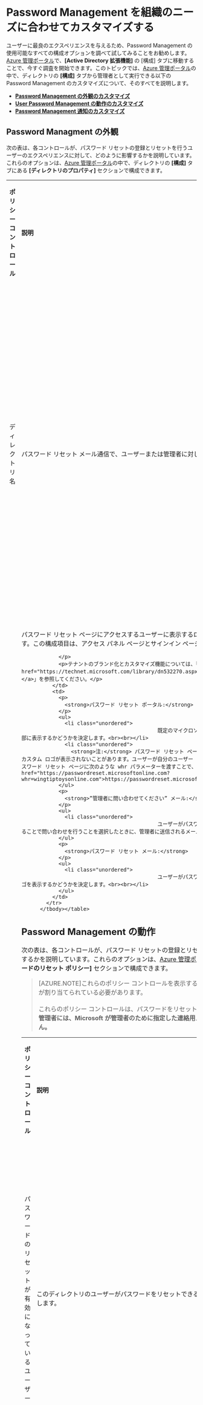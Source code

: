 <properties 
	pageTitle="カスタマイズ: Azure AD Password Management | Microsoft Azure" 
	description="ニーズに合わせて Azure AD で Password Management の外観、動作、および通知をカスタマイズする方法。" 
	services="active-directory" 
	documentationCenter="" 
	authors="asteen" 
	manager="kbrint" 
	editor="billmath"/>

<tags 
	ms.service="active-directory" 
	ms.workload="identity" 
	ms.tgt_pltfrm="na" 
	ms.devlang="na" 
	ms.topic="article" 
	ms.date="06/08/2015" 
	ms.author="asteen"/>

# Password Management を組織のニーズに合わせてカスタマイズする
ユーザーに最良のエクスペリエンスを与えるため、Password Management の使用可能なすべての構成オプションを調べて試してみることをお勧めします。[Azure 管理ポータル](https://manage.windowsazure.com)で、**[Active Directory 拡張機能]** の [構成] タブに移動することで、今すぐ調査を開始できます。このトピックでは、[Azure 管理ポータル](https://manage.windowsazure.com)の中で、ディレクトリの **[構成]** タブから管理者として実行できる以下の Password Management のカスタマイズについて、そのすべてを説明します。

- [**Password Management の外観のカスタマイズ**](#password-managment-look-and-feel)
- [**User Password Management の動作のカスタマイズ**](#password-management-behavior)
- [**Password Management 通知のカスタマイズ**](#password-management-notifications)

## Password Managment の外観
次の表は、各コントロールが、パスワード リセットの登録とリセットを行うユーザーのエクスペリエンスに対して、どのように影響するかを説明しています。これらのオプションは、[Azure 管理ポータル](https://manage.windowsazure.com)の中で、ディレクトリの **[構成]** タブにある **[ディレクトリのプロパティ]** セクションで構成できます。

<table>
            <tbody><tr>
              <td>
                <p>
                  <strong>ポリシー コントロール</strong>
                </p>
              </td>
              <td>
                <p>
                  <strong>説明</strong>
                </p>
              </td>
              <td>
                <p>
                  <strong>影響</strong>
                </p>
              </td>
            </tr>
            <tr>
              <td>
                <p>ディレクトリ名</p>
              </td>
              <td>
                <p>パスワード リセット メール通信で、ユーザーまたは管理者に対して表示される組織名を決定します。</p>
              </td>
              <td>
                <p>
                  <strong>”管理者に問い合わせてください” メール:</strong>
                </p>
                <ul>
                  <li class="unordered">
												送信元のフレンドリー名を決定します。例: “Microsoft (<strong>Wingtip Toys の代理として)</strong>”<br><br></li>
                  <li class="unordered">
												メールの件名を決定します。例: "<strong>Wingtip Toys</strong> アカウント メール確認コード"<br><br></li>
                </ul>
                <p>
                  <strong>パスワード リセット メール:</strong> 
                </p>
                <ul>
                  <li class="unordered">
												送信元のフレンドリー名を決定します。例: “Microsoft (<strong>Wingtip Toys の代理として)</strong>”<br><br></li>
                </ul>
              </td>
            </tr>
            <tr>
              <td>
                <p>サインイン ページとアクセス パネル ページの表示</p>
              </td>
              <td>
                <p>パスワード リセット ページにアクセスするユーザーに表示するロゴ (マイクロソフトのロゴまたは独自のカスタム ロゴ) を決定します。この構成項目は、アクセス パネル ページとサインイン ページにブランド化も追加します。</p>
                <p>
                  
                </p>
                <p>テナントのブランド化とカスタマイズ機能については、「<a href="https://technet.microsoft.com/library/dn532270.aspx">サインイン ページとアクセス パネル ページに会社のブランド化を追加</a>」を参照してください。</p>
              </td>
              <td>
                <p>
                  <strong>パスワード リセット ポータル:</strong>
                </p>
                <ul>
                  <li class="unordered">
												既定のマイクロソフトのロゴの代わりに、カスタム ロゴをパスワード リセット ポータルの上部に表示するかどうかを決定します。<br><br></li>
                  <li class="unordered">
                    <strong>注:</strong> パスワード リセット ページに直接アクセスした場合、パスワード リセット ポータルの最初のページにカスタム ロゴが表示されないことがあります。ユーザーが自分のユーザー ID を入力して [次へ] をクリックすると、カスタム ロゴが表示されます。パスワード リセット ページに次のような whr パラメーターを渡すことで、ページを読み込むときにカスタム ロゴを表示させることができます: <a href="https://passwordreset.microsoftonline.com?whr=wingtiptoysonline.com">https://passwordreset.microsoftonline.com?whr=wingtiptoysonline.com</a><br><br></li>
                </ul>
                <p>
                  <strong>”管理者に問い合わせてください” メール:</strong>
                </p>
                <ul>
                  <li class="unordered">
												ユーザーがパスワード リセット UI の [管理者に問い合わせてください] リンクをクリックすることで問い合わせを行うことを選択したときに、管理者に送信されるメールの下部にカスタム ロゴを表示するかどうかを決定します。<br><br></li>
                </ul>
                <p>
                  <strong>パスワード リセット メール:</strong> 
                </p>
                <ul>
                  <li class="unordered">
												ユーザーがパスワードをリセットしたときに、ユーザーに送信されるメールの下部にカスタム ロゴを表示するかどうかを決定します。<br><br></li>
                </ul>
              </td>
            </tr>
          </tbody></table>

## Password Management の動作
次の表は、各コントロールが、パスワード リセットの登録とリセットを行うユーザーのエクスペリエンスに対して、どのように影響するかを説明しています。これらのオプションは、[Azure 管理ポータル](https://manage.windowsazure.com)の中で、ディレクトリの **[構成]** タブにある **[ユーザー パスワードのリセット ポリシー]** セクションで構成できます。

> [AZURE.NOTE]これらのポリシー コントロールを表示するには、使用している管理者アカウントに AAD Premium ライセンスが割り当てられている必要があります。<br><br>これらのポリシー コントロールは、パスワードをリセットするエンド ユーザーにのみ適用され、管理者には適用されません。**管理者には、Microsoft が管理者のために指定した連絡用メールと携帯電話の既定のポリシーがあり、これらは変更できません。**

<table>
            <tbody><tr>
              <td>
                <p>
                  <strong>ポリシー コントロール</strong>
                </p>
              </td>
              <td>
                <p>
                  <strong>説明</strong>
                </p>
              </td>
              <td>
                <p>
                  <strong>影響</strong>
                </p>
              </td>
            </tr>
            <tr>
              <td>
                <p>パスワードのリセットが有効になっているユーザー</p>
              </td>
              <td>
                <p>このディレクトリのユーザーがパスワードをリセットできるかどうかを決定します。</p>
              </td>
              <td>
                <p>
                  <strong>登録ポータル:</strong>
                </p>
                <ul>
                  <li class="unordered">
												[いいえ] を設定した場合、ユーザーは独自のチャレンジ データを登録できません。<br><br></li>
                  <li class="unordered">
												[はい] を設定した場合、ユーザーは登録ポータル (<a href="http://aka.ms/ssprsetup">http://aka.ms/ssprsetup</a>) に移動して、独自のチャレンジ データを登録できます。<br><br></li>
                  <li class="unordered">
                    <strong>注:</strong> ユーザーは、パスワード リセットの登録を行う前に、Azure AD Premium または Basic ライセンスが割り当てられている必要があります。<br><br></li>
                </ul>
                <p>
                  <strong>パスワード リセット ポータル:</strong>
                </p>
                <ul>
                  <li class="unordered">
												[いいえ] を設定した場合、ユーザーがパスワードをリセットするには管理者に問い合わせる必要があることを示すメッセージが表示されます。<br><br></li>
                  <li class="unordered">
												[はい] を設定した場合、ユーザーは、<a href="http://passwordreset.microsoftonline.com">http://passwordreset.microsoftonline.com</a> に移動するか、組織 ID サインイン ページの <strong>[アカウントにアクセスできない場合]</strong> リンクをクリックすることで、パスワードを自動的にリセットできます。<br><br></li>
                  <li class="unordered">
                    <strong>注:</strong> ユーザーは、パスワードをリセットする前に、Azure AD Premium または Basic ライセンスが割り当てられている必要があります。<br><br></li>
                </ul>
              </td>
            </tr>
            <tr>
              <td>
                <p>パスワード リセットへのアクセスの制限</p>
              </td>
              <td>
                <p>特定のユーザー グループのみがパスワードのリセットを使用できるかどうかを決定します (<strong>[パスワードのリセットが有効になっているユーザー]</strong> が <strong>[はい]</strong> に設定されている場合にのみ表示されます)。</p>
              </td>
              <td>
                <p>
                  <strong>登録ポータル:</strong>
                </p>
                <ul>
                  <li class="unordered">
												[いいえ] を設定した場合、ディレクトリのすべてのエンド ユーザーが、<a href="http://aka.ms/ssprsetup">http://aka.ms/ssprsetup</a> でパスワード リセットの登録を実行できます。<br><br></li>
                  <li class="unordered">
												[はい] を設定した場合、<strong>[パスワードをリセットできるグループ]</strong> コントロールに指定されたエンドユーザーだけが <a href="http://aka.ms/ssprsetup">http://aka.ms/ssprsetup</a> でパスワード リセットの登録を実行できます。<br><br></li>
                </ul>
                <p>
                  <strong>パスワード リセット ポータル:</strong>
                </p>
                <ul>
                  <li class="unordered">
												[いいえ] を設定した場合、ディレクトリのすべてのエンド ユーザーがパスワードを変更できます。<br><br></li>
                  <li class="unordered">
												[はい] を設定した場合、<strong>[パスワードをリセットできるグループ]</strong> コントロールに指定されたエンドユーザーだけがパスワードをリセットできます。<br><br></li>
                </ul>
              </td>
            </tr>
            <tr>
              <td>
                <p>パスワードをリセットできるグループ</p>
              </td>
              <td>
                <p>パスワードをリセットできるエンド ユーザーのグループを決定します </p>
                <p>
                  
                </p>
                <p>(<strong>[パスワード リセットへのアクセスの制限]</strong> が <strong>[はい]</strong> に設定されている場合のみ表示されます)。</p>
              </td>
              <td>
                <p>
                  <strong>注:</strong>
                </p>
                <ul>
                  <li class="unordered">
												グループを指定しないで <strong>[保存]</strong>をクリックすると、<strong>SSPRSecurityGroupUsers</strong> という名前の空のグループが作成されます。<br><br></li>
                  <li class="unordered">
												独自のグループを指定する場合は、独自の表示名を指定できます。<br><br></li>
                </ul>
                <p>
                  <strong>登録ポータル:</strong>
                </p>
                <ul>
                  <li class="unordered">
												<strong>[パスワード リセットへのアクセスの制限]</strong> が <strong>[はい]</strong> に設定されている場合、このグループのエンド ユーザーだけがパスワード リセットの登録を実行できます。<br><br></li>
                </ul>
                <p>
                  <strong>パスワード リセット ポータル:</strong>
                </p>
                <ul>
                  <li class="unordered">
												<strong>[パスワード リセットへのアクセスの制限]</strong> が <strong>[はい]</strong> に設定されている場合、このグループのエンド ユーザーだけがパスワードをリセットできます。<br><br></li>
                </ul>
              </td>
            </tr>
            <tr>
              <td>
                <p>ユーザーが使用できる認証方法</p>
              </td>
              <td>
                <p>ユーザーがパスワードをリセットするために使用できるチャレンジを決定します </p>
                <p>
                  
                </p>
                <p>(<strong>[パスワードのリセットが有効になっているユーザー]</strong> が <strong>[はい]</strong> に設定されている場合にのみ表示されます)。</p>
              </td>
              <td>
                <p>
                  
                </p>
                <p>
                  
                </p>
                <p>
                  <strong>注:</strong>
                </p>
                <ul>
                  <li class="unordered">
												少なくとも 1 つのオプションを選択する必要があります。<br><br></li>
                  <li class="unordered">
												ユーザーがパスワードを柔軟にリセットできるように、少なくとも 2 つのオプションを有効にすることを強くお勧めします。<br><br></li>
                  <li class="unordered">
												セキュリティの質問を使用する場合、セキュリティの質問は電話またはメール ベースのパスワードのリセット方法よりも安全性が低いため、別の認証方法と併せて使用することを強くお勧めします。<br><br></li>
                </ul>
                <p>
                  <strong>使用されるディレクトリ フィールド</strong>
                </p>
                <ul>
                  <li class="unordered">
												[会社電話] は、ディレクトリ内のユーザー オブジェクトの <strong>[会社電話]</strong> 属性に対応します。<br><br></li>
                  <li class="unordered">
												[携帯電話] は、ディレクトリ内のユーザー オブジェクトの <strong>[認証用モバイル]</strong> 属性 (パブリックに表示されません)、または<strong>[携帯電話]</strong> 属性 (パブリックに表示されます) のいずれかに対応します。<strong>[認証用電話]</strong> のデータが先にチェックされ、それが存在しない場合は <strong>[携帯電話]</strong> 属性がチェックされます。<br><br></li>
                  <li class="unordered">
												[連絡用メール アドレス] は、ディレクトリ内のユーザー オブジェクトの <strong>[認証用電子メール]</strong> 属性 (パブリックに表示されません) または <strong>[連絡用電子メール]</strong> のいずれかに対応します。<strong>[認証用電子メール]</strong> のデータが先にチェックされ、それが存在しない場合は <strong>[連絡用電子メール]</strong> 属性がチェックされます。<br><br></li>
                  <li class="unordered">
												セキュリティの質問は、ディレクトリ内のユーザー オブジェクトに非公開かつ安全に保存され、登録時にユーザーだけが回答できます。安全保護のため、現時点では、管理者がこれらの回答を編集または表示する方法はありません。<br><br></li>
                  <li class="unordered">
                    <strong>注: </strong>既定では、クラウド属性の [会社電話] と [携帯電話] だけが、オンプレミス ディレクトリからクラウド ディレクトリに同期されます。クラウドに同期されるオンプレミス属性の詳細については、「<a href="https://msdn.microsoft.com/library/azure/dn764938.aspx">Azure Active Directory に同期される属性</a>」を参照してください 。<br><br></li>
                </ul>
                <p>
                  <strong>登録ポータル:</strong>
                </p>
                <ul>
                  <li class="unordered">
												ユーザーが登録を行うときに表示される認証メソッドに影響します。特定の認証方法を有効にしない場合、ユーザーはその認証メソッドでは自己登録できなくなります。<br><br></li>
                  <li class="unordered">
                    <strong>注: </strong>ユーザーは、現時点では、会社の電話番号を登録することはできません。その認証方法は管理者が定義する必要があります。<br><br></li>
                </ul>
                <p>
                  <strong>パスワード リセット ポータル:</strong>
                </p>
                <ul>
                  <li class="unordered">
												特定の確認手順でユーザーがチャレンジとして使用できる認証方法を決定します。たとえば、Azure Active Directory で、ユーザーの <strong>[会社電話]</strong> フィールドと <strong>[認証用電話]</strong> フィールドの両方にデータがある場合は、これらの認証方法のいずれかを使用してパスワードを回復できます。<br><br></li>
                  <li class="unordered">
                    <strong>注: </strong>管理者が有効にした認証メソッドにデータがある場合にのみ、ユーザーはパスワードをリセットできます。<br><br></li>
                </ul>
              </td>
            </tr>
            <tr>
              <td>
                <p>必要な認証方法の数</p>
              </td>
              <td>
                <p>ユーザーがパスワードをリセットするために通過する必要がある認証方法の最小数を決定します </p>
                <p>
                  
                </p>
                <p>(<strong>[パスワードのリセットが有効になっているユーザー]</strong> が <strong>[はい]</strong> に設定されている場合にのみ表示されます)。</p>
              </td>
              <td>
                <p>
                  <strong>注:</strong>
                </p>
                <ul>
                  <li class="unordered">
												必要な認証方法を 1 つまたは 2 つ設定できます。<br><br></li>
                </ul>
                <p>
                  <strong>登録ポータル:</strong>
                </p>
                <ul>
                  <li class="unordered">
												登録を完了する前に、ユーザーが登録する必要がある認証方法の最小数を決定します。<br><br></li>
                </ul>
                <p>
                  <strong>パスワード リセット ポータル:</strong>
                </p>
                <ul>
                  <li class="unordered">
												ユーザーがパスワードをリセットする前に通過する必要がある確認手順の数に影響します。確認手順は、ユーザーが認証情報の 1 つを使用してアカウントを確認するように定義されます (会社電話番号への電話または連絡用電子メールへのメールなど)。<br><br></li>
                  <li class="unordered">
                    <strong>注:</strong> ユーザーのアカウントに、設定されたポリシーに従ってパスワードを問題なくリセットするために必要な認証情報が定義されていない場合は、管理者にパスワードのリセットを依頼することを指示するエラー ページが表示されます。 <br><br></li>
                </ul>
              </td>
            </tr>
            <tr>
              <td>
                <p>登録するために必要な質問の数</p>
              </td>
              <td>
                <p>[セキュリティの質問] オプションを登録するときに、ユーザーが回答する必要がある質問の最小数を決定します </p>
                <p>(<strong>[セキュリティの質問]</strong> チェック ボックスがオンの場合のみ表示されます)。</p>
              </td>
              <td>
                <p>
                  <strong>注:</strong>
                </p>
                <ul>
                  <li class="unordered">
												登録するために必要な 3 ～ 5 個の質問を設定できます。<br><br></li>
                  <li class="unordered">
												登録するために必要な質問の数は、リセットするために必要な質問の数以上にする必要があります。<br><br></li>
                  <li class="unordered">
												ユーザーが柔軟にパスワードをリセットできるように、登録するために必要な質問の数は、リセットするために必要な質問の数よりも大きい数を設定することをお勧めします。これは、ユーザーに回答を求める質問を、ユーザーが登録したすべての質問の中からランダムに選択できるため、より安全な構成でもあります。<br><br></li>
                </ul>
                <p>
                  <strong>登録ポータル:</strong>
                </p>
                <ul>
                  <li class="unordered">
												ユーザーがパスワードをリセットするための登録が完了したとみなされる前に、ユーザーが回答する必要がある質問の最小数を決定します。<br><br></li>
                </ul>
              </td>
            </tr>
            <tr>
              <td>
                <p>リセットするために必要な質問の数 </p>
              </td>
              <td>
                <p>ユーザーがパスワードをリセットするときに回答する必要がある質問の最小数を決定します </p>
                <p>
                  
                </p>
                <p>(<strong>[セキュリティの質問]</strong> チェック ボックスがオンの場合のみ表示されます)。</p>
              </td>
              <td>
                <p>
                  <strong>注:</strong>
                </p>
                <ul>
                  <li class="unordered">
												リセットするために必要な 3 ～ 5 個の質問を設定できます。<br><br></li>
                  <li class="unordered">
												リセットするために必要な質問の数は、登録するために必要な質問の数未満にする必要があります。<br><br></li>
                </ul>
                <p>
                  <strong>パスワード リセット ポータル:</strong>
                </p>
                <ul>
                  <li class="unordered">
												ユーザーがパスワードをリセットする前に回答する必要がある質問の最小数を決定します。<br><br></li>
                  <li class="unordered">
												パスワードのリセット時に、この数の質問が、ユーザーが登録したすべての質問の一覧からランダムに選択されます。たとえば、ユーザーが 5 つの質問を登録している場合、ユーザーがパスワードをリセットするときに、これら 5 つの質問の中から、3 つの質問がランダムに選択されます。ユーザーは、パスワードをリセットする前に、すべての質問に正しく答える必要があります。<br><br></li>
                </ul>
              </td>
            </tr>
            <tr>
              <td>
                <p>セキュリティの質問</p>
              </td>
              <td>
                <p>パスワード リセットの登録時とパスワードのリセット時に、ユーザーが選択できるセキュリティの質問を定義します </p>
                <p>
                  
                </p>
                <p>(<strong>[セキュリティの質問]</strong> チェック ボックスがオンの場合のみ表示されます)。</p>
              </td>
              <td>
                <p>
                  <strong>注:</strong>
                </p>
                <ul>
                  <li class="unordered">
												最大 20 個の質問を定義できます。<br><br></li>
                  <li class="unordered">
												質問の最大文字数は 200 文字です。<br><br></li>
                  <li class="unordered">
												回答の最小文字数は 3 文字です。<br><br></li>
                  <li class="unordered">
												回答の最大文字数は 40 文字です。<br><br></li>
                  <li class="unordered">
												ユーザーは、同じ質問に 2 度回答することはできません。<br><br></li>
                  <li class="unordered">
												ユーザーは、2 つの異なる質問に同じ回答をすることはできません。<br><br></li>
                  <li class="unordered">
												Unicode 文字を含む任意の文字セットを使用して、質問と回答を定義できます。<br><br></li>
                  <li class="unordered">
												定義する質問の数は、登録するために必要な質問の数以上にする必要があります。<br><br></li>
                  <li class="unordered">
												ロケールごとに異なる質問を定義することはまだサポートされていませんが、将来実現される予定です。<br><br></li>
                </ul>
                <p>
                  <strong>登録ポータル:</strong>
                </p>
                <ul>
                  <li class="unordered">
												パスワード リセットの登録時にユーザーが回答できる質問を決定します。<br><br></li>
                </ul>
                <p>
                  <strong>パスワード リセット ポータル:</strong>
                </p>
                <ul>
                  <li class="unordered">
												パスワードをリセットするためにユーザーが使用できる質問を決定します。<br><br></li>
                </ul>
              </td>
            </tr>
            <tr>
              <td>
                <p>ユーザーが初めてアクセス パネルにサインインするときに登録を要求しますか?</p>
                <p>
                  
                </p>
              </td>
              <td>
                <p>ユーザーが次回アクセス パネルにサインインしたときに、パスワードをリセットするための連絡先情報の登録をユーザーに対して要求するかどうかを決定します </p>
                <p>
                  
                </p>
                <p>(<strong>[パスワードのリセットが有効になっているユーザー]</strong> が <strong>[はい]</strong> に設定されている場合にのみ表示されます)。</p>
              </td>
              <td>
                <p>
                  
                </p>
                <p>
                  
                </p>
                <p>
                  <strong>注:</strong>
                </p>
                <ul>
                  <li class="unordered">
												この機能を無効にした場合は、ユーザーを手動で<a href="http://aka.ms/ssprsetup">http://aka.ms/ssprsetup</a> に送って、連絡先データを登録することもできます。 <br><br></li>
                  <li class="unordered">
												ユーザーは、アクセス パネルの [プロファイル] タブにある <strong>[パスワード リセットの登録]</strong> リンクをクリックすることで登録ポータルにアクセスすることもできます。<br><br></li>
                  <li class="unordered">
												この方法による登録は、[キャンセル] ボタンをクリックするかウィンドウを閉じることでキャンセルできますが、ユーザーが登録していない場合は、サインインするたびに登録を求められます。<br><br></li>
                </ul>
                <p>
                  <strong>登録ポータル:</strong>
                </p>
                <ul>
                  <li class="unordered">
												この設定は、登録ポータルの動作には影響しません。ユーザーがアクセス パネルにサインインしたときに登録ポータルが表示されるかどうかを決定します。<br><br></li>
                </ul>
              </td>
            </tr>
            <tr>
              <td>
                <p>ユーザーによる連絡先データの確認が必要になるまでの日数</p>
              </td>
              <td>
                <p><strong>[ユーザーに登録を要求しますか?]</strong> がオンになっている場合、この設定は、ユーザーがデータを再確認するまでの経過時間を決定します。</p>
                <p>
                  
                </p>
                <p><strong>[ユーザーが初めてアクセス パネルにサインインするときに登録を要求しますか?]</strong> が <strong>[はい]</strong> に設定されている場合にのみ表示されます)。</p>
              </td>
              <td>
                <p>
                  
                </p>
                <p>
                  
                </p>
                <p>
                  <strong>注:</strong>
                </p>
                <ul>
                  <li class="unordered">
												0 ～ 730 日の値を指定できます。0 日は、ユーザーが連絡先データの再確認を求められることはないことを意味します。<br><br></li>
                </ul>
                <p>
                  <strong>登録ポータル:</strong>
                </p>
                <ul>
                  <li class="unordered">
												この設定は、登録ポータルの動作には影響しません。ユーザーの連絡先情報を再確認する必要があるときに登録ポータルが表示されるかどうかを決定します。<br><br></li>
                </ul>
              </td>
            </tr>
            <tr>
              <td>
                <p>[管理者に問い合わせてください] リンクをカスタマイズしますか?</p>
              </td>
              <td>
                <p>エラーが発生したとき、またはユーザーの操作が完了しないときに、パスワード リセット ポータルの左側に表示される [管理者に問い合わせてください] リンクが、カスタム URL またはメール アドレスをポイントするかどうかを制御します。</p>
                <p>
                  
                </p>
                <p>(<strong>[パスワードのリセットが有効になっているユーザー]</strong> が <strong>[はい]</strong> に設定されている場合にのみ表示されます)。</p>
              </td>
              <td>
                <p>
                  <strong>注:</strong>
                </p>
                <ul>
                  <li class="unordered">
												この設定を有効にした場合は、この設定のすぐ下にある <strong>[カスタム電子メール アドレスまたは URL]</strong> フィールドに入力して、カスタム URL またはメール アドレスを選択する必要があります。<br><br></li>
                </ul>
                <p>
                  <strong>パスワード リセット ポータル:</strong>
                </p>
                <ul>
                  <li class="unordered">
												[いいえ] に設定した場合、ユーザーが強調表示されているリンクをクリックすると、すべてのテナント管理者のプライマリ メール アドレスに、ユーザーのパスワードをリセットすることを要求するメールが送信されます。このメールは、以下のロジックに従って送信されます。<br><br></li>
                  <li class="unordered">
                    <ul>
                      <li class="unordered">
														パスワード管理者がいる場合は、すべてのパスワード管理者 (最大 100 人の受信者) にメールを送信します。<br><br></li>
                      <li class="unordered">
														パスワード管理者がいない場合は、すべてのユーザー管理者 (最大 100 人の受信者) にメールを送信します。<br><br></li>
                      <li class="unordered">
														ユーザー管理者がいない場合は、すべてのグローバル管理者 (最大 100 人の受信者) にメールを送信します。<br><br></li>
                    </ul>
                  </li>
                  <li class="unordered">
												[はい] を設定した場合、この設定は、強調表示されたリンクの動作をカスタマイズして、ユーザーがパスワードのリセットに関するヘルプを得るために移動できるカスタム URL またはメール アドレスを指定します。<br><br></li>
                  <li class="unordered">
												URL を指定した場合は新しいタブで開きます。<br><br></li>
                  <li class="unordered">
												メール アドレスを指定した場合は、そのメール アドレスへの mailto リンクが作成されます。<br><br></li>
                </ul>
              </td>
            </tr>
            <tr>
              <td>
                <p>カスタム電子メール アドレスまたは URL</p>
              </td>
              <td>
                <p><strong>[管理者に問い合わせてください]</strong> リンクがポイントするメール アドレスまたは URL を制御します </p>
                <p>
                  
                </p>
                <p>( <strong>[管理者に問い合わせてください] リンクをカスタマイズしますか?]</strong> が <strong>[はい]</strong> に設定されている場合にのみ表示されます)。</p>
              </td>
              <td>
                <p>
                  <strong>注:</strong>
                </p>
                <ul>
                  <li class="unordered">
												有効なイントラネットまたはエクストラネットの URL またはメール アドレスにする必要があります。<br><br></li>
                </ul>
                <p>
                  <strong>パスワード リセット ポータル:</strong>
                </p>
                <ul>
                  <li class="unordered">
												<strong>[管理者に問い合わせてください]</strong> リンクがポイントする場所を変更します。<br><br></li>
                  <li class="unordered">
												メール アドレスを指定した場合、リンクはそのメール アドレスへの “mailto” リンクになります。<br><br></li>
                  <li class="unordered">
												URL を指定した場合、リンクは、その URL を新しいタブで開く標準的な href になります。 <br><br></li>
                </ul>
              </td>
            </tr>
            <tr>
              <td>
                <p>オンプレミス ディレクトリへのパスワードの書き戻し</p>
              </td>
              <td>
                <p>このディレクトリで Password Writeback が有効になっているかどうかを制御します。書き戻しがオンの場合は、オンプレミスの書き戻しサービスの状態を示します。</p>
                <p>
                  
                </p>
                <p>これは、機能停止が発生したためサービスを一時的に無効にする場合に便利です。</p>
              </td>
              <td>
                <p>
                  
                </p>
                <p>
                  <strong>注:</strong>
                </p>
                <ul>
                  <li class="unordered">
												このコントロールは、Azure AD Connect の最新バージョンをダウンロードして Password Writeback をインストールし、<strong>[オプション機能]</strong> 選択画面で <strong>[Password Writeback]</strong> オプションを有効にした場合にのみ表示されます。<br><br></li>
                  <li class="unordered">
												Password Writeback を有効にしたときに、サービスに構成の問題があると感じる場合は、このタブにアクセスして、<strong>[パスワードの書き戻しサービスの状態]</strong> ラベルを見ることで、問題があるかどうかを確認できます。<br><br></li>
                  <li class="unordered">
												表示できる状態は、次のとおりです。<br><br><ul><li class="unordered"><strong>構成済み</strong> – すべてが期待どおりに動作しています<br><br></li><li class="unordered"><strong>未構成</strong> – 書き戻しがインストールされている必要がありますが、そのサービスにアクセスできません。443 への発信接続がブロックされていないことを確認し、問題が解決しない場合はサービスを再インストールします。<br><br></li></ul></li>
                </ul>
                <p>
                  <strong>登録ポータル:</strong>
                </p>
                <ul>
                  <li class="unordered">
												書き戻しがデプロイされ、構成されているときに、このスイッチを <strong>[いいえ]</strong> に設定すると、欠き戻しは無効になり、フェデレーション ユーザーとパスワード ハッシュ同期ユーザーは、パスワード リセットの登録を行うことはできません。<br><br></li>
                  <li class="unordered">
												スイッチが <strong>[はい]</strong> に設定されている場合、書き込みは有効になり、フェデレート ユーザーとパスワード ハッシュ同期ユーザーは、パスワードをリセットできます。<br><br></li>
                </ul>
                <p>
                  <strong>パスワード リセット ポータル:</strong>
                </p>
                <ul>
                  <li class="unordered">
												書き戻しがデプロイされ、構成されているときに、このスイッチを <strong>[いいえ]</strong> に設定すると、書き戻しは無効になり、フェデレート ユーザーとパスワード ハッシュ同期ユーザーは、パスワードをリセットできません。<br><br></li>
                  <li class="unordered">
												スイッチが <strong>[はい]</strong> に設定されている場合、書き込みは有効になり、フェデレート ユーザーとパスワード ハッシュ同期ユーザーは、パスワードをリセットできます。<br><br></li>
                </ul>
              </td>
            </tr>
          </tbody></table>

## Password Management 通知のカスタマイズ
次の表は、各コントロールが、パスワード リセット通知を受信するユーザーと管理者のエクスペリエンスに対して、どのように影響するかを説明しています。これらのオプションは、[Azure 管理ポータル](https://manage.windowsazure.com)の中で、ディレクトリの **[構成]** タブにある **[通知]** セクションで構成できます。

<table>
            <tbody><tr>
              <td>
                <p>
                  <strong>ポリシー コントロール</strong>
                </p>
              </td>
              <td>
                <p>
                  <strong>説明</strong>
                </p>
              </td>
              <td>
                <p>
                  <strong>影響</strong>
                </p>
              </td>
            </tr>
            <tr>
              <td>
                <p>管理者が自分のパスワードをリセットしたときに、他の管理者に通知します。</p>
              </td>
              <td>
                <p>別の種類の管理者がパスワードをリセットしたときに、すべてのグローバル管理者にプライマリ メール アドレスを使用してメールで通知するかどうかを決定します。</p>
              </td>
              <td>
                <p>
                  <strong>パスワード リセット ポータル:</strong>
                </p>
                <ul>
                  <li class="unordered">
												[いいえ] を設定した場合、通知は送信されません。<br><br></li>
                  <li class="unordered">
												[はい] を設定した場合は、1 人の管理者が自分のパスワードをリセットしたときに、本人以外のすべてのグローバル管理者に通知されます。<br><br></li>
                  <li class="unordered">
												この通知は、組織内の本人以外のすべてのグローバル管理者のプライマリ電子メール アドレスにメールで送信されます。<br><br></li>
                </ul>
                <p>
                  <strong>例:</strong>
                </p>
                <ul>
                  <li class="unordered">
												このオプションが有効になっている場合、管理者 A が自分のパスワードをリセットしたときに、B、C、および D という 3 人の管理者がいると、管理者 B、C、および D は、管理者 A がパスワードをリセットしたことを示す電子メールを受信します。<br><br></li>
                </ul>
              </td>
            </tr>
            <tr>
              <td>
                <p>パスワードがリセットされたときにユーザーおよび管理者に通知する</p>
              </td>
              <td>
                <p>パスワードをリセットしたエンド ユーザーまたは管理者が、パスワードがリセットされたことを知らせるメールを受信するかどうかを決定します。</p>
              </td>
              <td>
                <p>
                  <strong>パスワード リセット ポータル:</strong>
                </p>
                <ul>
                  <li class="unordered">
												[いいえ] を設定した場合、通知は送信されません。<br><br></li>
                  <li class="unordered">
												[はい] を設定した場合、ユーザーまたは管理者は、自分のパスワードをリセットするたびに、パスワードがリセットされたことを示す通知を受信します。<br><br></li>
                  <li class="unordered">
												この通知は、パスワードをリセットしたユーザーのプライマリと連絡用 (または認証用) のメール アドレスにメールで送信されます。<br><br></li>
                </ul>
              </td>
            </tr>
          </tbody></table>


<br/> <br/> <br/>

**その他のリソース**


* [パスワード管理とは](active-directory-passwords.md)
* [パスワード管理のしくみ](active-directory-passwords-how-it-works.md)
* [パスワード管理の概要](active-directory-passwords-getting-started.md)
* [パスワード管理のベスト プラクティス](active-directory-passwords-best-practices.md)
* [パスワード管理レポートで運用情報を把握する方法](active-directory-passwords-get-insights.md)
* [パスワード管理に関する FAQ](active-directory-passwords-faq.md)
* [パスワード管理のトラブルシューティング](active-directory-passwords-troubleshoot.md)
* [詳細情報](active-directory-passwords-learn-more.md)
* [MSDN のパスワード管理](https://msdn.microsoft.com/library/azure/dn510386.aspx) 

<!---HONumber=Oct15_HO3-->